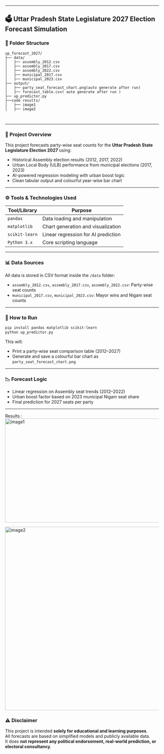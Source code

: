 
---

## 🗳️ Uttar Pradesh State Legislature 2027 Election Forecast Simulation
### 📁 Folder Structure
```
up_forecast_2027/
├── data/
│   ├── assembly_2012.csv
│   ├── assembly_2017.csv
│   ├── assembly_2022.csv
│   ├── municipal_2017.csv
│   ├── municipal_2023.csv
├── output/
│   ├── party_seat_forecast_chart.png(auto generate after run)
│   ├── forecast_table.csv( auto generate after run )
├── up_predictor.py
├──code results/
│   ├── image1
│   ├── image2



```

---

### 📌 Project Overview

This project forecasts party-wise seat counts for the **Uttar Pradesh State Legislature Election 2027** using:

- Historical Assembly election results (2012, 2017, 2022)
- Urban Local Body (ULB) performance from municipal elections (2017, 2023)
- AI-powered regression modeling with urban boost logic
- Clean tabular output and colourful year-wise bar chart

---

### ⚙️ Tools & Technologies Used

| Tool/Library        | Purpose                                |
|---------------------|----------------------------------------|
| `pandas`            | Data loading and manipulation          |
| `matplotlib`        | Chart generation and visualization     |
| `scikit-learn`      | Linear regression for AI prediction    |
| `Python 3.x`        | Core scripting language                |

---

### 📊 Data Sources

All data is stored in CSV format inside the `/data` folder:

- `assembly_2012.csv`, `assembly_2017.csv`, `assembly_2022.csv`: Party-wise seat counts
- `municipal_2017.csv`, `municipal_2023.csv`: Mayor wins and Nigam seat counts

---

### 🚀 How to Run

```bash
pip install pandas matplotlib scikit-learn
python up_predictor.py
```

This will:
- Print a party-wise seat comparison table (2012–2027)
- Generate and save a colourful bar chart as `party_seat_forecast_chart.png`

---

### 📉 Forecast Logic

- Linear regression on Assembly seat trends (2012–2022)
- Urban boost factor based on 2023 municipal Nigam seat share
- Final prediction for 2027 seats per party

---
Results :
<img width="831" height="340" alt="image1" src="https://github.com/user-attachments/assets/8eb89ec1-bf0f-4771-8385-5daa252df944" />


<img width="1000" height="600" alt="image2" src="https://github.com/user-attachments/assets/714abdbf-c2a4-4624-857b-35fa1e2029d5" />




### ⚠️ Disclaimer

This project is intended **solely for educational and learning purposes**.  
All forecasts are based on simplified models and publicly available data.  
It does **not represent any political endorsement, real-world prediction, or electoral consultancy**.

